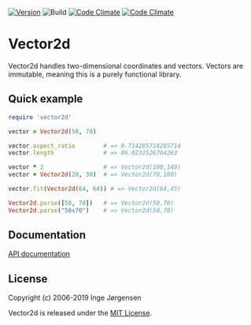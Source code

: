 [![Version](https://img.shields.io/gem/v/vector2d.svg?style=flat)](https://rubygems.org/gems/vector2d)
![Build](https://github.com/elektronaut/vector2d/workflows/Build/badge.svg)
[![Code Climate](https://codeclimate.com/github/elektronaut/vector2d/badges/gpa.svg)](https://codeclimate.com/github/elektronaut/vector2d)
[![Code Climate](https://codeclimate.com/github/elektronaut/vector2d/badges/coverage.svg)](https://codeclimate.com/github/elektronaut/vector2d)

# Vector2d

Vector2d handles two-dimensional coordinates and vectors.
Vectors are immutable, meaning this is a purely functional library.

## Quick example

```ruby
require 'vector2d'

vector = Vector2d(50, 70)

vector.aspect_ratio        # => 0.714285714285714
vector.length              # => 86.0232526704263

vector * 2                 # => Vector2d(100,140)
vector + Vector2d(20, 30)  # => Vector2d(70,100)

vector.fit(Vector2d(64, 64)) # => Vector2d(64,45)

Vector2d.parse([50, 70])   # => Vector2d(50,70)
Vector2d.parse("50x70")    # => Vector2d(50,70)
```

## Documentation

[API documentation](https://rdoc.info/github/elektronaut/vector2d/main)

## License

Copyright (c) 2006-2019 Inge Jørgensen

Vector2d is released under the [MIT License](http://www.opensource.org/licenses/MIT).
